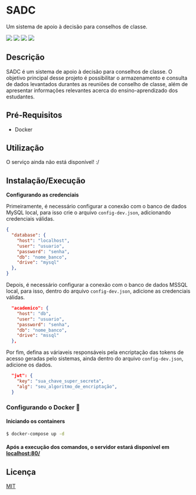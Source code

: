 # SADC
Um sistema de apoio à decisão para conselhos de classe.

![](https://img.shields.io/github/issues/AlexandreL0pes/sadc)
![](https://img.shields.io/github/forks/AlexandreL0pes/sadc)
![](https://img.shields.io/github/stars/AlexandreL0pes/sadc)
![](https://img.shields.io/github/license/AlexandreL0pes/sadc)

## Descrição 

SADC é um sistema de apoio à decisão para conselhos de classe. O objetivo principal desse projeto é possibilitar o armazenamento e consulta de dados levantados durantes as reuniões de conselho de classe, além de apresentar informações relevantes acerca do ensino-aprendizado dos estudantes.

## Pré-Requisitos
- Docker 

## Utilização 
O serviço ainda não está disponível! :/

## Instalação/Execução

**Configurando as credenciais** 

Primeiramente, é necessário configurar a conexão com o banco de dados MySQL local, para isso crie o arquivo `config-dev.json`, adicionando credenciais válidas.
```json
{
  "database": {
    "host": "localhost",
    "user": "usuario",
    "password": "senha",
    "db": "nome_banco",
    "drive": "mysql"
  },
}
```

Depois, é necessário configurar a conexão com o banco de dados MSSQL local, para isso, dentro do arquivo `config-dev.json`, adicione as credenciais válidas.
```json
  "academico": {
    "host": "db",
    "user": "usuario",
    "password": "senha",
    "db": "nome_banco",
    "drive": "mssql"
  },

```

Por fim, defina as váriaveis responsáveis pela encriptação das tokens de acesso geradas pelo sistemas, ainda dentro do arquivo `config-dev.json`, adicione os dados.

```json
  "jwt": {
    "key": "sua_chave_super_secreta",
    "alg": "seu_algoritmo_de_encriptação",
  }
```

### Configurando o Docker 🐳

#### Iniciando os containers

```bash
$ docker-compose up -d
```

#### Após a execução dos comandos, o servidor estará disponível em [localhost:80/](http://localhost:80/)

## Licença

[MIT](https://opensource.org/licenses/MIT)

